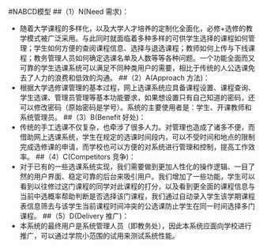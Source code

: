 #NABCD模型
##（1）N(Need 需求)：
- 随着大学课程的多样化，以及大学人才培养的定制化全面化，必修+选修的教学模式被广泛采用。与此同时就面临着多种多样的可供学生选择的课程如何管理；学生如何方便的查阅课程信息、选择与退选课程；教师如何上传与下线课程；教务管理人员如何确定选课名单及人数等等各种问题。一个功能全面而又可靠的学生选课系统可以满足不同种类用户的需要，相比于传统的人公选课免去了人力的浪费和低效的沟通。
##（2）A(Approach 方法)：
- 根据大学选修课管理的基本过程，网上选课系统应具备课程设置、课程查询、学生选课、管理员管理等基本功能要求，如果想设置只有自己知道的密码，还可以修改密码（原始密码是学号）。系统的主要使用者是：学生、开课教师和系统管理员。
##（3）B(Benefit 好处)：
- 传统的手工选课不仅复杂，也牵涉了很多人力。对管理也造成了诸多不便，而借助网上选课系统，学生在规定的选课时间段内，可以不受时间和地点的限制完成选修课的申请，而学校也可以方便的对系统进行管理和控制，提高工作效率。
##（4）C(Competitors 竞争)：
- 对于已有的一些选课系统实现，我们需要做到更加人性化的操作逻辑、一目了然的用户界面、稳定可靠的后台来吸引用户。我们增加了一些功能，学生可以看到以往修过这门课程的同学对此课程的打分，以及看到更全面的课程信息与当前中选概率帮助判断是否选择该门课程，我们通过自动录入学生该学期课程表信息筛去与该学生当前课程时间冲突的公选课防止学生在同一时间选择多门课程。
##（5）D(Delivery 推广)：
- 本系统的最终用户是系统管理人员（即教务处），因此本系统应面向学校进行推广，可以通过学院小范围的试用来测试系统性能。

